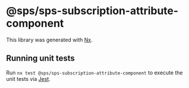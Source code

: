 # @sps/sps-subscription-attribute-component

This library was generated with [Nx](https://nx.dev).

## Running unit tests

Run `nx test @sps/sps-subscription-attribute-component` to execute the unit tests via [Jest](https://jestjs.io).
